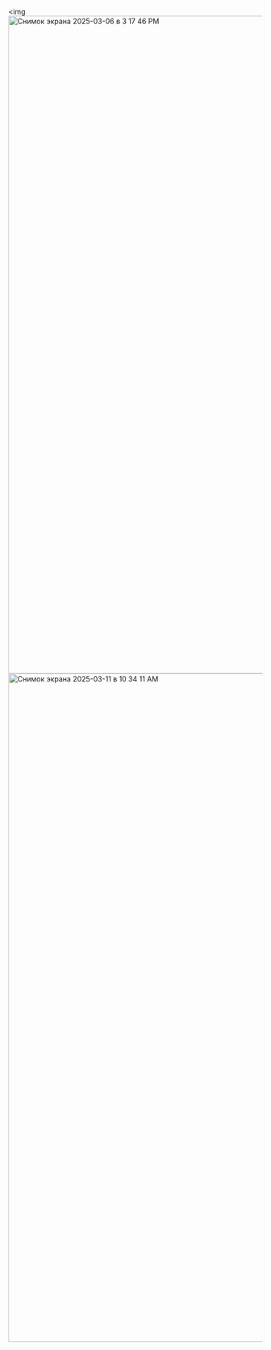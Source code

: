 <img <img width="1305" alt="Снимок экрана 2025-03-06 в 3 17 46 PM" src="https://github.com/user-attachments/assets/46d97f27-84a5-4f8d-b77f-fe2a4a707637" />
<img width="1326" alt="Снимок экрана 2025-03-11 в 10 34 11 AM" src="https://github.com/user-attachments/assets/b08b5e0d-e171-4d1e-8cfb-2a1782eec289" />
